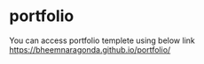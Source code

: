 # portfolio
You can access portfolio templete using below link
https://bheemnaragonda.github.io/portfolio/

